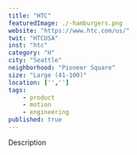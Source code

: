 ```yaml
---
title: "HTC"
featuredImage: ./-hamburgers.png
website: "https://www.htc.com/us/"
twit: "HTCUSA"
inst: "htc"
category: "H"
city: "Seattle"
neighborhood: "Pioneer Square"
size: "Large (41-100)"
location: ['','']
tags:
    - product
    - motion
    - engineering
published: true
---
```


Description
